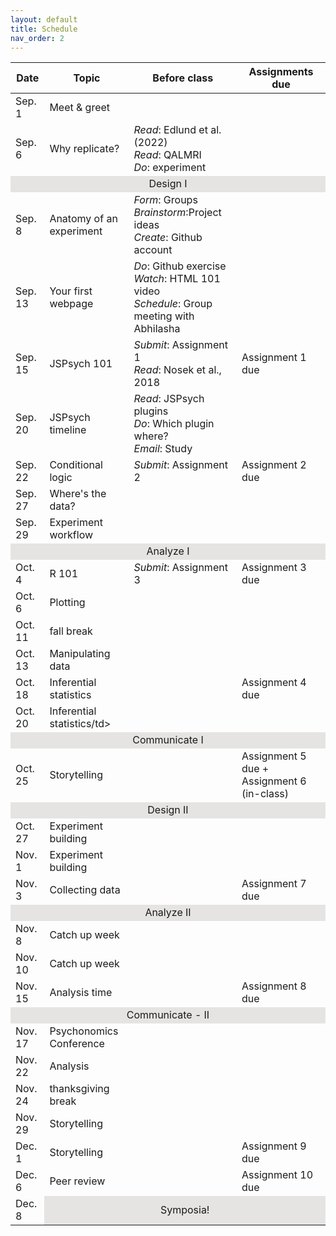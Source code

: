 ```yaml
---
layout: default
title: Schedule
nav_order: 2
---
```

<table>
        <tr>
            <th>Date</th>
            <th>Topic</th>
            <th>Before class</th>
            <th>Assignments due</th>
        </tr> 
    <tbody>
    <tr><td>Sep. 1</td><td>Meet & greet</td><td></td><td></td></tr>
    <tr><td>Sep. 6</td><td>Why replicate?</td><td><i>Read</i>: Edlund et al. (2022)<br><i>Read</i>: QALMRI<br><i>Do</i>: experiment</td><td></td></tr>
    <tr><td style="text-align: center; vertical-align: middle;background-color:#E5E4E2" colspan = 4>Design I</td></tr>
    <tr><td>Sep. 8</td><td>Anatomy of an experiment</td><td><i>Form</i>: Groups<br><i>Brainstorm</i>:Project ideas<br><i>Create</i>: Github account<br></td><td></td></tr>
    <tr><td>Sep. 13</td><td>Your first webpage</td><td><i>Do</i>: Github exercise<br><i>Watch</i>: HTML 101 video<br><i>Schedule</i>: Group meeting with Abhilasha</td><td></td></tr>
    <tr><td>Sep. 15</td><td>JSPsych 101</td><td><i>Submit</i>: Assignment 1<br><i>Read</i>: Nosek et al., 2018<br></td><td>Assignment 1 due</td></tr>
    <tr><td>Sep. 20</td><td>JSPsych timeline</td><td><i>Read</i>: JSPsych plugins<br><i>Do</i>: Which plugin where?<br><i>Email</i>: Study<br></td><td></td></tr>
    <tr><td>Sep. 22</td><td>Conditional logic</td><td><i>Submit</i>: Assignment 2</td><td>Assignment 2 due</td></tr>
    <tr><td>Sep. 27</td><td>Where's the data?</td><td></td><td></td></tr>
    <tr><td>Sep. 29</td><td>Experiment workflow</td><td></td><td></td></tr>
    <tr><td style="text-align: center; vertical-align: middle;background-color:#E5E4E2" colspan = 4>Analyze I</td></tr>
    <tr><td>Oct. 4</td><td>R 101</td><td><i>Submit</i>: Assignment 3</td><td>Assignment 3 due</td></tr>
    <tr><td>Oct. 6</td><td>Plotting</td><td></td><td></td></tr>
    <tr><td>Oct. 11</td><td>fall break</td><td></td><td></td></tr>
    <tr><td>Oct. 13</td><td>Manipulating data</td><td></td><td></td></tr>
    <tr><td>Oct. 18</td><td>Inferential statistics</td><td></td><td>Assignment 4 due</td></tr>
    <tr><td>Oct. 20</td><td>Inferential statistics/td><td></td><td></td></tr>
    <tr><td style="text-align: center; vertical-align: middle;background-color:#E5E4E2" colspan = 4>Communicate I</td></tr>
    <tr><td>Oct. 25</td><td>Storytelling</td><td></td><td>Assignment 5 due + Assignment 6 (in-class)</td></tr>
    <tr><td style="text-align: center; vertical-align: middle;background-color:#E5E4E2" colspan = 4>Design II</td></tr>
    <tr><td>Oct. 27</td><td>Experiment building</td><td></td><td></td></tr>
    <tr><td>Nov. 1</td><td>Experiment building</td><td></td><td></td></tr>
    <tr><td>Nov. 3</td><td>Collecting data</td><td></td><td>Assignment 7 due</td></tr>
    <tr><td style="text-align: center; vertical-align: middle;background-color:#E5E4E2" colspan = 4>Analyze II</td></tr>
    <tr><td>Nov. 8</td><td>Catch up week</td><td></td><td></td></tr>
    <tr><td>Nov. 10</td><td>Catch up week</td><td></td><td></td></tr>
    <tr><td>Nov. 15</td><td>Analysis time</td><td></td><td>Assignment 8 due</td></tr>
    <tr><td style="text-align: center; vertical-align: middle;background-color:#E5E4E2" colspan = 4>Communicate - II</td></tr>
    <tr><td>Nov. 17</td><td>Psychonomics Conference</td><td></td><td></td></tr>
    <tr><td>Nov. 22</td><td>Analysis</td><td></td><td></td></tr>
    <tr><td>Nov. 24</td><td>thanksgiving break</td><td></td><td></td></tr>
    <tr><td>Nov. 29</td><td>Storytelling</td><td></td><td></td></tr>
    <tr><td>Dec. 1</td><td>Storytelling</td><td></td><td>Assignment 9 due</td></tr>
    <tr><td>Dec. 6</td><td>Peer review</td><td></td><td>Assignment 10 due</td></tr>
    <tr><td>Dec. 8</td><td style="text-align: center; vertical-align: middle;background-color:#E5E4E2" colspan = 3>Symposia!</td>